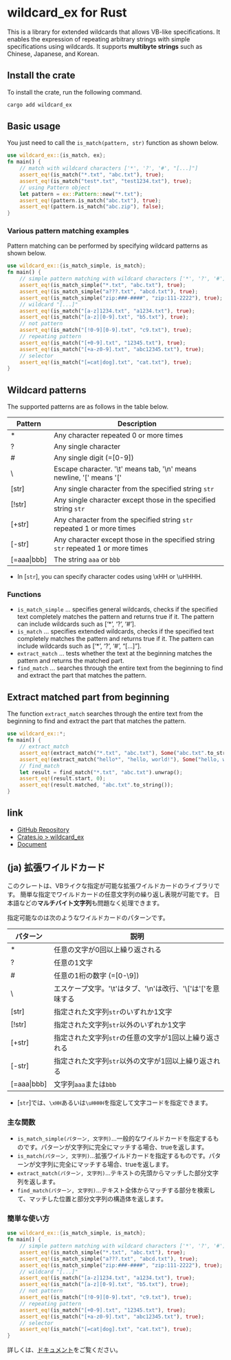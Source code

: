 # wildcard_ex for Rust

This is a library for extended wildcards that allows VB-like specifications.
It enables the expression of repeating arbitrary strings with simple specifications using wildcards.
It supports **multibyte strings** such as Chinese, Japanese, and Korean.

## Install the crate

To install the crate, run the following command.

```sh
cargo add wildcard_ex
```

## Basic usage

You just need to call the `is_match(pattern, str)` function as shown below.

```rust
use wildcard_ex::{is_match, ex};
fn main() {
    // match with wildcard characters ['*', '?', '#', "[...]"]
    assert_eq!(is_match("*.txt", "abc.txt"), true);
    assert_eq!(is_match("test*.txt", "test1234.txt"), true);
    // using Pattern object
    let pattern = ex::Pattern::new("*.txt");
    assert_eq!(pattern.is_match("abc.txt"), true);
    assert_eq!(pattern.is_match("abc.zip"), false);
}
```

### Various pattern matching examples

Pattern matching can be performed by specifying wildcard patterns as shown below.

```rust
use wildcard_ex::{is_match_simple, is_match};
fn main() {
    // simple pattern matching with wildcard characters ['*', '?', '#']
    assert_eq!(is_match_simple("*.txt", "abc.txt"), true);
    assert_eq!(is_match_simple("a???.txt", "abcd.txt"), true);
    assert_eq!(is_match_simple("zip:###-####", "zip:111-2222"), true); // '#' is number
    // wildcard "[...]"
    assert_eq!(is_match("[a-z]1234.txt", "a1234.txt"), true);
    assert_eq!(is_match("[a-z][0-9].txt", "b5.txt"), true);
    // not pattern
    assert_eq!(is_match("[!0-9][0-9].txt", "c9.txt"), true);
    // repeating pattern
    assert_eq!(is_match("[+0-9].txt", "12345.txt"), true);
    assert_eq!(is_match("[+a-z0-9].txt", "abc12345.txt"), true);
    // selector
    assert_eq!(is_match("[=cat|dog].txt", "cat.txt"), true);
}
```

## Wildcard patterns

The supported patterns are as follows in the table below.

| Pattern       | Description                                                                       |
| ------------- | --------------------------------------------------------------------------------- |
| *             | Any character repeated 0 or more times                                            |
| ?             | Any single character                                                              |
| #             | Any single digit (=\[0-9\])                                                       |
| \             | Escape character. '\t' means tab, '\n' means newline, '\[' means '['              |
| \[str\]       | Any single character from the specified string `str`                              |
| \[!str\]      | Any single character except those in the specified string `str`                   |
| \[+str\]      | Any character from the specified string `str` repeated 1 or more times            |
| \[-str\]      | Any character except those in the specified string `str` repeated 1 or more times |
| \[=aaa\|bbb\] | The string `aaa` or `bbb`                                                         |

- In \[`str`\], you can specify character codes using \xHH or \uHHHH.

### Functions

- `is_match_simple` ... specifies general wildcards, checks if the specified text completely matches the pattern and returns true if it. The pattern can include wildcards such as [‘*’, ‘?’, ‘#’].
- `is_match` ... specifies extended wildcards, checks if the specified text completely matches the pattern and returns true if it. The pattern can include wildcards such as [‘*’, ‘?’, ‘#’, “[…]”].
- `extract_match` ... tests whether the text at the beginning matches the pattern and returns the matched part.
- `find_match` ... searches through the entire text from the beginning to find and extract the part that matches the pattern.

## Extract matched part from beginning

The function `extract_match` searches through the entire text from the beginning to find and extract the part that matches the pattern.

```rust
use wildcard_ex::*;
fn main() {
    // extract_match
    assert_eq!(extract_match("*.txt", "abc.txt"), Some("abc.txt".to_string()));
    assert_eq!(extract_match("hello*", "hello, world!"), Some("hello, world!".to_string()));
    // find_match
    let result = find_match("*.txt", "abc.txt").unwrap();
    assert_eq!(result.start, 0);
    assert_eq!(result.matched, "abc.txt".to_string());
}
```

## link

- [GitHub Repository](https://github.com/kujirahand/wildcard_ex-rust)
- [Crates.io > wildcard_ex](https://crates.io/crates/wildcard_ex)
- [Document](https://docs.rs/wildcard_ex/)


## (ja) 拡張ワイルドカード

このクレートは、VBライクな指定が可能な拡張ワイルドカードのライブラリです。
簡単な指定でワイルドカードの任意文字列の繰り返し表現が可能です。
日本語などの**マルチバイト文字列**も問題なく処理できます。

指定可能なのは次のようなワイルドカードのパターンです。

| パターン       | 説明                                                         |
| ------------- | ----------------------------------------------------------- |
| *             | 任意の文字が0回以上繰り返される                                  |
| ?             | 任意の1文字                                                   |
| #             | 任意の1桁の数字 (=\[0-\9])                                     |
| \             | エスケープ文字。'\t'はタブ、'\n'は改行、'\\\['は'\['を意味する     |
| \[str\]       | 指定された文字列`str`のいずれか1文字                            |
| \[!str\]      | 指定された文字列`str`以外のいずれか1文字                         |
| \[+str\]      | 指定された文字列`str`の任意の文字が1回以上繰り返される              |
| \[-str\]      | 指定された文字列`str`以外の文字が1回以上繰り返される               |
| \[=aaa\|bbb\] | 文字列`aaa`または`bbb`                                        |

- \[`str`\]では、`\xHH`あるいは`\uHHHH`を指定して文字コードを指定できます。


### 主な関数

- `is_match_simple(パターン, 文字列)`…一般的なワイルドカードを指定するものです。パターンが文字列に完全にマッチする場合、trueを返します。
- `is_match(パターン, 文字列)`…拡張ワイルドカードを指定するものです。パターンが文字列に完全にマッチする場合、trueを返します。
- `extract_match(パターン, 文字列)`…テキストの先頭からマッチした部分文字列を返します。
- `find_match(パターン, 文字列)`…テキスト全体からマッチする部分を検索して、マッチした位置と部分文字列の構造体を返します。

### 簡単な使い方

```rust
use wildcard_ex::{is_match_simple, is_match};
fn main() {
    // simple pattern matching with wildcard characters ['*', '?', '#']
    assert_eq!(is_match_simple("*.txt", "abc.txt"), true);
    assert_eq!(is_match_simple("a???.txt", "abcd.txt"), true);
    assert_eq!(is_match_simple("zip:###-####", "zip:111-2222"), true); // '#' is number
    // wildcard "[...]"
    assert_eq!(is_match("[a-z]1234.txt", "a1234.txt"), true);
    assert_eq!(is_match("[a-z][0-9].txt", "b5.txt"), true);
    // not pattern
    assert_eq!(is_match("[!0-9][0-9].txt", "c9.txt"), true);
    // repeating pattern
    assert_eq!(is_match("[+0-9].txt", "12345.txt"), true);
    assert_eq!(is_match("[+a-z0-9].txt", "abc12345.txt"), true);
    // selector
    assert_eq!(is_match("[=cat|dog].txt", "cat.txt"), true);
}
```

詳しくは、[ドキュメント](https://docs.rs/wildcard_ex/)をご覧ください。

